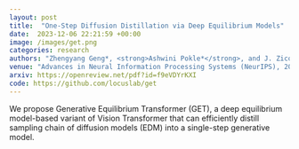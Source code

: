 ```yaml
---
layout: post
title:  "One-Step Diffusion Distillation via Deep Equilibrium Models"
date:  2023-12-06 22:21:59 +00:00
image: /images/get.png
categories: research
authors: "Zhengyang Geng*, <strong>Ashwini Pokle*</strong>, and J. Zico Kolter"
venue: "Advances in Neural Information Processing Systems (NeurIPS), 2023. An earlier version of this work was also presented at Deployable Generative AI workshop, ICML"
arxiv: https://openreview.net/pdf?id=f9eVDYrKXI
code: https://github.com/locuslab/get
---
```

We propose Generative Equilibrium Transformer (GET), a deep equilibrium model-based variant of Vision Transformer that can efficiently distill sampling chain of diffusion models (EDM) into a single-step generative model.